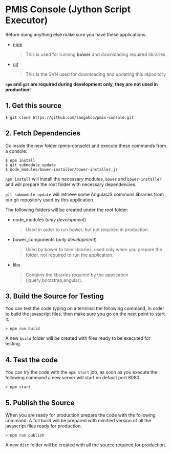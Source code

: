 # PMIS Console (Jython Script Executor)

Before doing anything else make sure you have these applications:

- [npm](https://nodejs.org/it/download/)
  > This is used for running **bower** and downloading required libraries

- [git](https://git-scm.com/downloads)
  > This is the SVN used for downloading and updating this repository

**`npm` and `git` are required during development only, they are not used in production!**


## 1. Get this source

```
$ git clone https://github.com/sangahco/pmis-console.git
```

## 2. Fetch Dependencies

Go inside the new folder (pmis-console) and execute these commands from a console:

```
$ npm install
$ git submodule update
$ node_modules/bower-installer/bower-installer.js
```

``npm install`` will install the necessary modules, ``bower`` and ``bower-installer``
and will prepare the root folder with necessary dependencies.

``git submodule update`` will retrieve some AngularJS commons libraries from our git repository
used by this application.

The following folders will be created under the root folder:

- node_modules (*only development*)
  > Used in order to run bower, but not required in production.

- bower_components (*only development*)
  > Used by bower to take libraries, used only when you prepare the folder, not required to run the application.

- libs
  > Contains the libraries required by the application (jquery,bootstrap,angular).

## 3. Build the Source for Testing

You can test the code typing on a terminal the following command, in order to build the javascript files,
then make sure you go on the next point to start it:

```
> npm run build
```

A new `build` folder will be created with files ready to be executed for testing.

## 4. Test the code

You can try the code with the `npm start` job, as soon as you execute the following command
a new server will start on default port 8080.

```
> npm start
```

## 5. Publish the Source

When you are ready for production prepare the code with the following command.
A full build will be prepared with minified version of all the javascript files ready for production.

```
> npm run publish
```

A new `dist` folder will be created with all the source required for production.